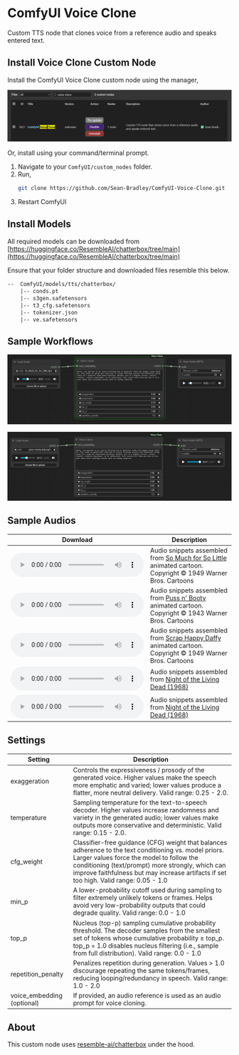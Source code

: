 # ComfyUI Voice Clone

Custom TTS node that clones voice from a reference audio and speaks entered text.

## Install Voice Clone Custom Node

Install the ComfyUI Voice Clone custom node using the manager,

![](./docs/voice-clone-manager.png)

Or, install using your command/terminal prompt.

1. Navigate to your `ComfyUI/custom_nodes` folder.
2. Run,
   ```bash
   git clone https://github.com/Sean-Bradley/ComfyUI-Voice-Clone.git
   ```
3. Restart ComfyUI

## Install Models

All required models can be downloaded from [https://huggingface.co/ResembleAI/chatterbox/tree/main](https://huggingface.co/ResembleAI/chatterbox/tree/main)

Ensure that your folder structure and downloaded files resemble this below.

```text
--  ComfyUI/models/tts/chatterbox/
    |-- conds.pt
    |-- s3gen.safetensors
    |-- t3_cfg.safetensors
    |-- tokenizer.json
    |-- ve.safetensors
```

## Sample Workflows

![So_Much_for_So_Little](./docs/voice-clone-1.jpg)

![Puss_n%27_Booty](./docs/voice-clone-2.png)

## Sample Audios

| Download                                                                                | Description                                                                                                                                                         |
| --------------------------------------------------------------------------------------- | ------------------------------------------------------------------------------------------------------------------------------------------------------------------- |
| ![So_Much_for_So_Little.mp3](docs/So_Much_for_So_Little.mp3)                            | Audio snippets assembled from [So Much for So Little](https://en.wikipedia.org/wiki/So_Much_for_So_Little) animated cartoon. Copyright © 1949 Warner Bros. Cartoons |
| ![puss-n-booty-lady.mp3](docs/puss-n-booty-lady.mp3)                                    | Audio snippets assembled from [Puss n' Booty](https://en.wikipedia.org/wiki/Puss_n%27_Booty) animated cartoon. Copyright © 1943 Warner Bros. Cartoons               |
| ![scrap-happy-daffy-duck.mp3](docs/scrap-happy-daffy-duck.mp3)                          | Audio snippets assembled from [Scrap Happy Daffy](https://en.wikipedia.org/wiki/Scrap_Happy_Daffy) animated cartoon. Copyright © 1949 Warner Bros. Cartoons         |
| ![Night of the Living Dead 1968 (man)](./wav/Night-of-the-Living-Dead-1968-man.mp3)     | Audio snippets assembled from [Night of the Living Dead (1968)](<https://en.wikipedia.org/wiki/File:Night_of_the_Living_Dead_(1968).webm>)                          |
| ![Night of the Living Dead 1968 (woman)](./wav/Night-of-the-Living-Dead-1968-woman.mp3) | Audio snippets assembled from [Night of the Living Dead (1968)](<https://en.wikipedia.org/wiki/File:Night_of_the_Living_Dead_(1968).webm>)                          |

## Settings

| Setting                    | Description                                                                                                                                                                                                                                                                                       |
| -------------------------- | ------------------------------------------------------------------------------------------------------------------------------------------------------------------------------------------------------------------------------------------------------------------------------------------------- |
| exaggeration               | Controls the expressiveness / prosody of the generated voice. Higher values make the speech more emphatic and varied; lower values produce a flatter, more neutral delivery. Valid range: 0.25 - 2.0.                                                                                             |
| temperature                | Sampling temperature for the text-to-speech decoder. Higher values increase randomness and variety in the generated audio; lower values make outputs more conservative and deterministic. Valid range: 0.15 - 2.0.                                                                                |
| cfg_weight                 | Classifier-free guidance (CFG) weight that balances adherence to the text conditioning vs. model priors. Larger values force the model to follow the conditioning (text/prompt) more strongly, which can improve faithfulness but may increase artifacts if set too high. Valid range: 0.05 - 1.0 |
| min_p                      | A lower-probability cutoff used during sampling to filter extremely unlikely tokens or frames. Helps avoid very low-probability outputs that could degrade quality. Valid range: 0.0 - 1.0                                                                                                        |
| top_p                      | Nucleus (top-p) sampling cumulative probability threshold. The decoder samples from the smallest set of tokens whose cumulative probability ≥ top_p. top_p = 1.0 disables nucleus filtering (i.e., sample from full distribution). Valid range: 0.0 - 1.0                                         |
| repetition_penalty         | Penalizes repetition during generation. Values > 1.0 discourage repeating the same tokens/frames, reducing looping/redundancy in speech. Valid range: 1.0 - 2.0                                                                                                                                   |
| voice_embedding (optional) | If provided, an audio reference is used as an audio prompt for voice cloning.                                                                                                                                                                                                                     |

## About

This custom node uses [resemble-ai/chatterbox](https://github.com/resemble-ai/chatterbox) under the hood.
